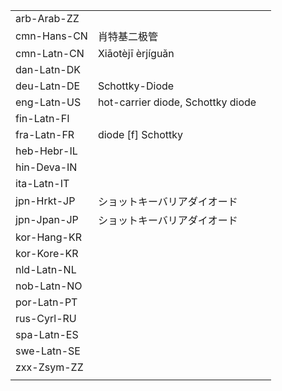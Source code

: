| | | |
|-|-|-|
| arb-Arab-ZZ |  |  |
| cmn-Hans-CN | 肖特基二极管 |  |
| cmn-Latn-CN | Xiāotèjī èrjíguǎn |  |
| dan-Latn-DK |  |  |
| deu-Latn-DE | Schottky-Diode |  |
| eng-Latn-US | hot-carrier diode, Schottky diode |  |
| fin-Latn-FI |  |  |
| fra-Latn-FR | diode [f] Schottky |  |
| heb-Hebr-IL |  |  |
| hin-Deva-IN |  |  |
| ita-Latn-IT |  |  |
| jpn-Hrkt-JP | ショットキーバリアダイオード |  |
| jpn-Jpan-JP | ショットキーバリアダイオード |  |
| kor-Hang-KR |  |  |
| kor-Kore-KR |  |  |
| nld-Latn-NL |  |  |
| nob-Latn-NO |  |  |
| por-Latn-PT |  |  |
| rus-Cyrl-RU |  |  |
| spa-Latn-ES |  |  |
| swe-Latn-SE |  |  |
| zxx-Zsym-ZZ |  |  |
|  |  |  |

